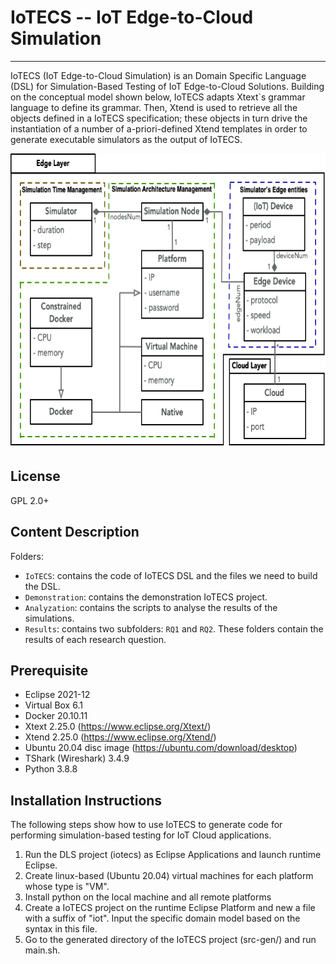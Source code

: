 # IoTECS -- IoT Edge-to-Cloud Simulation
-----------------------------------------------------------------
IoTECS (IoT Edge-to-Cloud Simulation) is an Domain Specific Language (DSL) for Simulation-Based Testing of IoT Edge-to-Cloud Solutions. Building on the conceptual model shown below, IoTECS adapts Xtext`s grammar language to define its grammar. Then, Xtend is used to retrieve all the objects defined in a IoTECS specification; these objects in turn drive the instantiation of a number of a-priori-defined Xtend templates in order to generate executable simulators as the output of IoTECS.

<p align="center">
  <img src="https://github.com/JiaLi123456/IoTECS/blob/main/conceptualModel.png" width="719" height="472" class="centerImage" />
</p>

License 
--------------------------------------------
GPL 2.0+

Content Description
----------------------------------------------
Folders:
* ```IoTECS```: contains the code of IoTECS DSL and the files we need to build the DSL.
* ```Demonstration```: contains the demonstration IoTECS project.
* ```Analyzation```: contains the scripts to analyse the results of the simulations.
* ```Results```: contains two subfolders: ```RQ1``` and ```RQ2```. These folders contain the results of each research question.

Prerequisite
---------------------------------------------
* Eclipse 2021-12
* Virtual Box 6.1
* Docker 20.10.11
* Xtext 2.25.0 (https://www.eclipse.org/Xtext/)
* Xtend 2.25.0 (https://www.eclipse.org/Xtend/)
* Ubuntu 20.04 disc image (https://ubuntu.com/download/desktop)
* TShark (Wireshark) 3.4.9
* Python 3.8.8


Installation Instructions
--------------------------------------------
The following steps show how to use IoTECS to generate code for performing simulation-based testing for IoT Cloud applications.
1. Run the DLS project (iotecs) as Eclipse Applications and launch runtime Eclipse.
2. Create linux-based (Ubuntu 20.04) virtual machines for each platform whose type is "VM".
3. Install python on the local machine and all remote platforms
4. Create a IoTECS project on the runtime Eclipse Platform and new a file with a suffix of "iot". Input the specific domain model based on the syntax in this file.
6. Go to the generated directory of the IoTECS project (src-gen/) and run main.sh.
